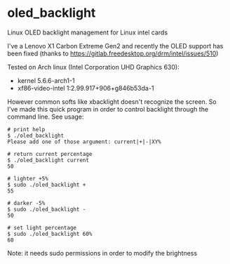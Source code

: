 # oled_backlight
Linux OLED backlight management for Linux intel cards

I've a Lenovo X1 Carbon Extreme Gen2 and recently the OLED support has been fixed (thanks to https://gitlab.freedesktop.org/drm/intel/issues/510)

Tested on Arch linux (Intel Corporation UHD Graphics 630):
* kernel 5.6.6-arch1-1
* xf86-video-intel 1:2.99.917+906+g846b53da-1

However common softs like xbacklight doesn't recognize the screen. So I've made this quick program in order to control backlight through the command line. See usage:


```
# print help
$ ./oled_backlight
Please add one of those argument: current|+|-|XY%

# return current percentage
$ ./oled_backlight current
50

# lighter +5%
$ sudo ./oled_backlight +
55

# darker -5%
$ sudo ./oled_backlight -
50

# set light percentage
$ sudo ./oled_backlight 60%
60
```

Note: it needs sudo permissions in order to modify the brightness
